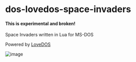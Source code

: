 # dos-lovedos-space-invaders

#### This is experimental and broken!

Space Invaders written in Lua for MS-DOS

Powered by [LoveDOS](https://github.com/rxi/lovedos)

![image](https://user-images.githubusercontent.com/1466920/219969569-96ad11c3-de2c-4c1f-8ef8-89cf247eba81.png)